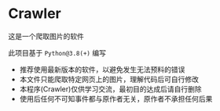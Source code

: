 # Crawler
这是一个爬取图片的软件

此项目基于 `Python@3.8(+)` 编写

* 推荐使用最新版本的软件，以避免发生无法预料的错误
* 本文件只能爬取特定网页上的图片，理解代码后可自行修改
* 本程序(Crawler)仅供学习交流，最初目的达成后请自行删除
* 使用后任何不可知事件都与原作者无关，原作者不承担任何后果
